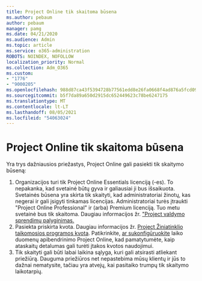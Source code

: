```yaml
---
title: Project Online tik skaitoma būsena
ms.author: pebaum
author: pebaum
manager: pamg
ms.date: 04/21/2020
ms.audience: Admin
ms.topic: article
ms.service: o365-administration
ROBOTS: NOINDEX, NOFOLLOW
localization_priority: Normal
ms.collection: Adm_O365
ms.custom:
- "1776"
- "9000205"
ms.openlocfilehash: 988d87ca43f5394728b77561edd8e26fa0668f4ad876a5fcd09cf739092a4d6d
ms.sourcegitcommit: b5f7da89a650d2915dc652449623c78be6247175
ms.translationtype: MT
ms.contentlocale: lt-LT
ms.lasthandoff: 08/05/2021
ms.locfileid: "54063024"
---
```

# <a name="project-online-is-in-a-read-only-state"></a>Project Online tik skaitoma būsena

Yra trys dažniausios priežastys, Project Online gali pasiekti tik skaitymo būseną:

1. Organizacijos turi tik Project Online Essentials licenciją (-es). To nepakanka, kad svetainė būtų gyva ir galiausiai ji bus išsaikuota. Svetainės būsena yra skirta tik skaityti, kad administratoriai žinotų, kas negerai ir gali įsigyti tinkamas licencijas. Administratoriai turės įtraukti "Project Online Professional" ir (arba) Premium licenciją. Tuo metu svetainė bus tik skaitoma. Daugiau informacijos žr. ["Project valdymo sprendimų palyginimas.](https://products.office.com/project/compare-microsoft-project-management-software?tab=1)
2. Pasiekta priskirta kvota. Daugiau informacijos žr. [Project Žiniatinklio taikomosios programos kvota](https://docs.microsoft.com/projectonline/tune-project-online-performance#project-web-app-quota). Patikrinkite, [ar sukonfigūruokite](https://docs.microsoft.com/ProjectOnline/configure-rollup-of-timephased-reporting-data-in-project-online) laiko duomenų apibendrinimo Project Online, kad pamatytumėte, kaip ataskaitų detalumas gali turėti įtakos kvotos naudojimui.
3. Tik skaityti gali būti labai laikina sąlyga, kuri gali atsirasti atliekant priežiūrą. Dauguma priežiūros net nepastebima mūsų klientų ir jūs to dažnai nematysite, tačiau yra atvejų, kai pasitaiko trumpų tik skaitymo laikotarpių.
